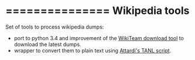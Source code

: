 ===============
Wikipedia tools
===============

Set of tools to process wikipedia dumps:
 - port to python 3.4 and improvement of the [WikiTeam download tool](https://github.com/WikiTeam/wikiteam) to download the latest dumps.
 - wrapper to convert them to plain text using [Attardi's TANL script](https://github.com/aesuli/wikipedia-extractor). 
